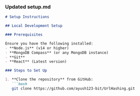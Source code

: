 
### Updated **setup.md**

```markdown
# Setup Instructions

## Local Development Setup

### Prerequisites

Ensure you have the following installed:
- **Node.js** (v14 or higher)
- **MongoDB Compass** (or any MongoDB instance)
- **Git**
- **React** (Latest version)

### Steps to Set Up

1. **Clone the repository** from GitHub:
   ```bash
   git clone https://github.com/ayush123-bit/UrlHashing.git
